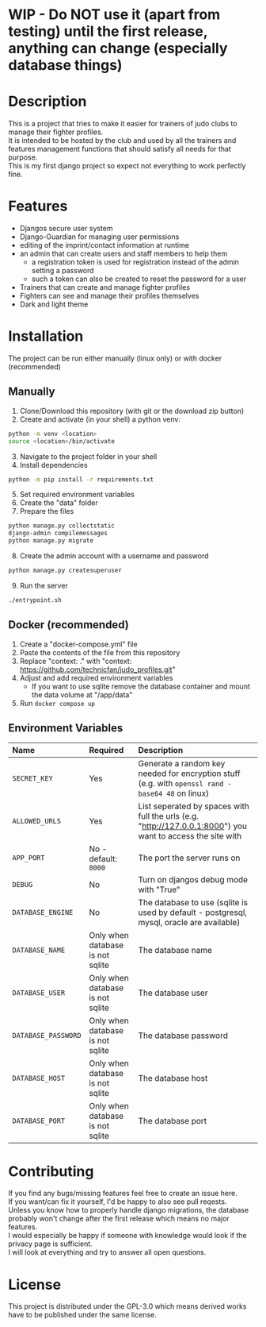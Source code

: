 # **WIP** - Do NOT use it (apart from testing) until the first release, anything can change (especially database things)

# Description

This is a project that tries to make it easier for trainers of judo clubs to manage their fighter profiles.<br>
It is intended to be hosted by the club and used by all the trainers and features management functions that should satisfy all needs for that purpose.<br>
This is my first django project so expect not everything to work perfectly fine.

# Features

- Djangos secure user system
- Django-Guardian for managing user permissions
- editing of the imprint/contact information at runtime
- an admin that can create users and staff members to help them
    - a registration token is used for registration instead of the admin setting a password
    - such a token can also be created to reset the password for a user
- Trainers that can create and manage fighter profiles
- Fighters can see and manage their profiles themselves
- Dark and light theme

# Installation

The project can be run either manually (linux only) or with docker (recommended)

## Manually

1. Clone/Download this repository (with git or the download zip button)
2. Create and activate (in your shell) a python venv:

```bash
python -m venv <location>
source <location>/bin/activate
```

3. Navigate to the project folder in your shell
4. Install dependencies

```bash
python -m pip install -r requirements.txt
```

5. Set required environment variables
6. Create the "data" folder
7. Prepare the files

```bash
python manage.py collectstatic
django-admin compilemessages
python manage.py migrate
```

8. Create the admin account with a username and password

```bash
python manage.py createsuperuser
```

9. Run the server

```bash
./entrypoint.sh
```

## Docker (recommended)

1. Create a "docker-compose.yml" file
2. Paste the contents of the file from this repository
3. Replace "context: ." with "context: https://github.com/technicfan/judo_profiles.git"
4. Adjust and add required environment variables
    - If you want to use sqlite remove the database container and mount the data volume at "/app/data"
5. Run `docker compose up`

## Environment Variables

| Name                | Required                         | Description                                                                                                 |
| :------------------ | :------------------------------- | :---------------------------------------------------------------------------------------------------------- |
| `SECRET_KEY`        | Yes                              | Generate a random key needed for encryption stuff (e.g. with `openssl rand -base64 48` on linux)            |
| `ALLOWED_URLS`      | Yes                              | List seperated by spaces with full the urls (e.g. "http://127.0.0.1:8000") you want to access the site with |
| `APP_PORT`          | No - default: `8000`             | The port the server runs on                                                                                 |
| `DEBUG`             | No                               | Turn on djangos debug mode with "True"                                                                      |
| `DATABASE_ENGINE`   | No                               | The database to use (sqlite is used by default - postgresql, mysql, oracle are available)                   |
| `DATABASE_NAME`     | Only when database is not sqlite | The database name                                                                                           |
| `DATABASE_USER`     | Only when database is not sqlite | The database user                                                                                           |
| `DATABASE_PASSWORD` | Only when database is not sqlite | The database password                                                                                       |
| `DATABASE_HOST`     | Only when database is not sqlite | The database host                                                                                           |
| `DATABASE_PORT`     | Only when database is not sqlite | The database port                                                                                           |

# Contributing

If you find any bugs/missing features feel free to create an issue here.<br>
If you want/can fix it yourself, I'd be happy to also see pull reqests.<br>
Unless you know how to properly handle django migrations, the database probably won't change after the first release which means no major features.<br>
I would especially be happy if someone with knowledge would look if the privacy page is sufficient.<br>
I will look at everything and try to answer all open questions.

# License

This project is distributed under the GPL-3.0 which means derived works have to be published under the same license.
